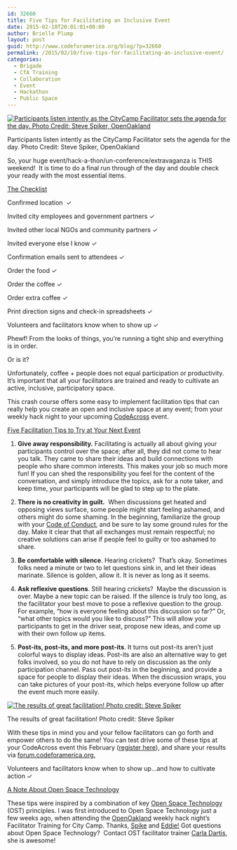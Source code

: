 ```yaml
---
id: 32660
title: Five Tips for Facilitating an Inclusive Event
date: 2015-02-10T20:01:01+00:00
author: Brielle Plump
layout: post
guid: http://www.codeforamerica.org/blog/?p=32660
permalink: /2015/02/10/five-tips-for-facilitating-an-inclusive-event/
categories:
  - Brigade
  - CfA Training
  - Collaboration
  - Event
  - Hackathon
  - Public Space
---
```

<div id="attachment_32713" style="width: 510px" class="wp-caption aligncenter">
  <a href="http://www.codeforamerica.org/blog/wp-content/uploads/2015/02/revised.png"><img class="size-full wp-image-32713" src="http://www.codeforamerica.org/blog/wp-content/uploads/2015/02/revised.png" alt="Participants listen intently as the CityCamp Facilitator sets the agenda for the day. Photo Credit: Steve Spiker, OpenOakland" /></a>
  
  <p class="wp-caption-text">
    Participants listen intently as the CityCamp Facilitator sets the agenda for the day. Photo Credit: Steve Spiker, OpenOakland
  </p>
</div>

So, your huge event/hack-a-thon/un-conference/extravaganza is THIS weekend!  It is time to do a final run through of the day and double check your ready with the most essential items.

<span style="text-decoration: underline;">The Checklist</span>

Confirmed location  ✓

Invited city employees and government partners ✓

Invited other local NGOs and community partners ✓

Invited everyone else I know ✓

Confirmation emails sent to attendees ✓

Order the food ✓

Order the coffee ✓

Order extra coffee ✓

Print direction signs and check-in spreadsheets ✓

Volunteers and facilitators know when to show up ✓

Phewf! From the looks of things, you&#8217;re running a tight ship and everything is in order.

Or is it?

Unfortunately, coffee + people does not equal participation or productivity. It’s important that all your facilitators are trained and ready to cultivate an active, inclusive, participatory space.

This crash course offers some easy to implement facilitation tips that can really help you create an open and inclusive space at any event; from your weekly hack night to your upcoming [CodeAcross](http://www.codeforamerica.org/events/codeacross-2015/) event.

<span style="text-decoration: underline;">Five Facilitation Tips to Try at Your Next Event</span>

1) **Give away responsibility.** Facilitating is actually all about giving your participants control over the space; after all, they did not come to hear you talk. They came to share their ideas and build connections with people who share common interests. This makes your job so much more fun! If you can shed the responsibility you feel for the content of the conversation, and simply introduce the topics, ask for a note taker, and keep time, your participants will be glad to step up to the plate.

2) **There is no creativity in guilt.**  When discussions get heated and opposing views surface, some people might start feeling ashamed, and others might do some shaming. In the beginning, familiarize the group with your [Code of Conduct](https://github.com/codeforamerica/codeofconduct), and be sure to lay some ground rules for the day. Make it clear that that all exchanges must remain respectful; no creative solutions can arise if people feel to guilty or too ashamed to share.

3) **Be comfortable with silence**. Hearing crickets?  That’s okay. Sometimes folks need a minute or two to let questions sink in, and let their ideas marinate. Silence is golden, allow it. It is never as long as it seems.

4) **Ask reflexive questions**. Still hearing crickets?  Maybe the discussion is over. Maybe a new topic can be raised. If the silence is truly too long, as the facilitator your best move to pose a reflexive question to the group. For example, “how is everyone feeling about this discussion so far?” Or, “what other topics would you like to discuss?” This will allow your participants to get in the driver seat, propose new ideas, and come up with their own follow up items.

5) **Post-its, post-its, and more post-its**. It turns out post-its aren’t just colorful ways to display ideas. Post-its are also an alternative way to get folks involved, so you do not have to rely on discussion as the only participation channel. Pass out post-its in the beginning, and provide a space for people to display their ideas. When the discussion wraps, you can take pictures of your post-its, which helps everyone follow up after the event much more easily.

<div id="attachment_32670" style="width: 547px" class="wp-caption aligncenter">
  <a href="http://www.codeforamerica.org/blog/wp-content/uploads/2015/01/Screen-Shot-2015-01-28-at-1.25.39-PM.png"><img class=" wp-image-32670" src="http://www.codeforamerica.org/blog/wp-content/uploads/2015/01/Screen-Shot-2015-01-28-at-1.25.39-PM.png" alt="The results of great facilitation! Photo credit: Steve Spiker" /></a>
  
  <p class="wp-caption-text">
    The results of great facilitation! Photo credit: Steve Spiker
  </p>
</div>

With these tips in mind you and your fellow facilitators can go forth and empower others to do the same! You can test drive some of these tips at your CodeAcross event this February ([register here](http://www.codeforamerica.org/events/codeacross-2015/)), and share your results via [forum.codeforamerica.org.](http://forum.codeforamerica.org/)

Volunteers and facilitators know when to show up&#8230;and how to cultivate action ✓

<span style="text-decoration: underline;">A Note About Open Space Technology</span>

These tips were inspired by a combination of key [Open Space Technology](http://www.openspaceworld.org/) (OST) principles. I was first introduced to Open Space Technology just a few weeks ago, when attending the [OpenOakland](https://www.openoakland.org/) weekly hack night&#8217;s Facilitator Training for City Camp. Thanks, [Spike](https://twitter.com/spjika) and [Eddie!](https://twitter.com/eddietejeda) Got questions about Open Space Technology?  Contact OST facilitator trainer [Carla Dartis](http://www.linkedin.com/pub/carla-dartis/42/726/161), she is awesome!